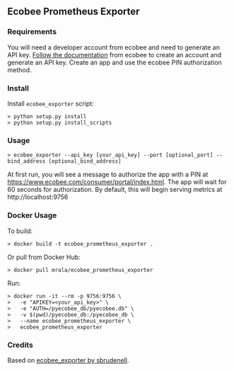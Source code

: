## Ecobee Prometheus Exporter

### Requirements

You will need a developer account from ecobee and need to generate an API key. [Follow the documentation](https://ecobee.atlassian.net/wiki/spaces/APIFAQ/pages/272204398/How+do+I+create+ecobee+applications+or+get+an+API+key+so+I+can+start+using+the+ecobee+API) from ecobee to create an account and generate an API key. Create an app and use the ecobee PIN authorization method.

### Install

Install `ecobee_exporter` script:
```
> python setup.py install
> python setup.py install_scripts
```

### Usage

```
> ecobee_exporter --api_key [your_api_key] --port [optional_port] --bind_address [optional_bind_address]
```
At first run, you will see a message to authorize the app with a PIN at https://www.ecobee.com/consumer/portal/index.html. The app will wait for 60 seconds for authorization. By default, this will begin serving metrics at http://localhost:9756

### Docker Usage

To build:
```
> docker build -t ecobee_prometheus_exporter .
```

Or pull from Docker Hub:
```
> docker pull mrala/ecobee_prometheus_exporter
```

Run:
```
> docker run -it --rm -p 9756:9756 \
>   -e "APIKEY=<your_api_key>" \
>   -e "AUTH=/pyecobee_db/pyecobee.db" \
>   -v $(pwd)/pyecobee_db:/pyecobee_db \
>   --name ecobee_prometheus_exporter \
>   ecobee_prometheus_exporter
```

### Credits
Based on [ecobee_exporter by sbrudenell](https://github.com/sbrudenell/ecobee_exporter/).
